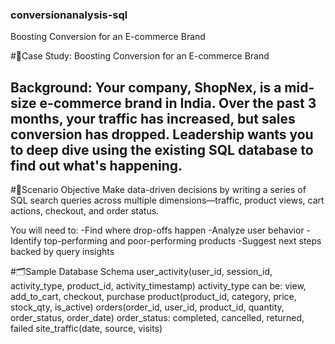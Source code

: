 ### conversionanalysis-sql
Boosting Conversion for an E-commerce Brand

#📘Case Study: Boosting Conversion for an E-commerce Brand

Background:
Your company, ShopNex, is a mid-size e-commerce brand in India. Over the past 3 months, your traffic has increased, but sales conversion has dropped. Leadership wants you to deep dive using the existing SQL database to find out what's happening.
------------

#🧩Scenario Objective
Make data-driven decisions by writing a series of SQL search queries across multiple dimensions—traffic, product views, cart actions, checkout, and order status.

You will need to:
-Find where drop-offs happen
-Analyze user behavior
-Identify top-performing and poor-performing products
-Suggest next steps backed by query insights

#🗂️Sample Database Schema
user_activity(user_id, session_id, activity_type, product_id, activity_timestamp)
activity_type can be: view, add_to_cart, checkout, purchase
product(product_id, category, price, stock_qty, is_active)
orders(order_id, user_id, product_id, quantity, order_status, order_date)
order_status: completed, cancelled, returned, failed
site_traffic(date, source, visits)


